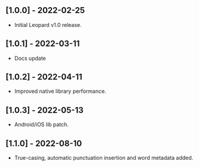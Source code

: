 ## [1.0.0] - 2022-02-25
* Initial Leopard v1.0 release.

## [1.0.1] - 2022-03-11
* Docs update

## [1.0.2] - 2022-04-11
* Improved native library performance.

## [1.0.3] - 2022-05-13
* Android/iOS lib patch.

## [1.1.0] - 2022-08-10
* True-casing, automatic punctuation insertion and word metadata added.